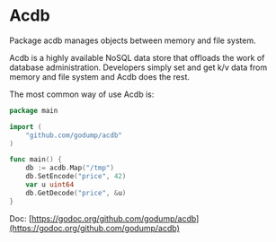 # Acdb

Package acdb manages objects between memory and file system.

Acdb is a highly available NoSQL data store that offloads the work of database administration. Developers simply set and get k/v data from memory and file system and Acdb does the rest.

The most common way of use Acdb is:

```go
package main

import (
	"github.com/godump/acdb"
)

func main() {
	db := acdb.Map("/tmp")
	db.SetEncode("price", 42)
	var u uint64
	db.GetDecode("price", &u)
}
```

Doc: [https://godoc.org/github.com/godump/acdb](https://godoc.org/github.com/godump/acdb)

